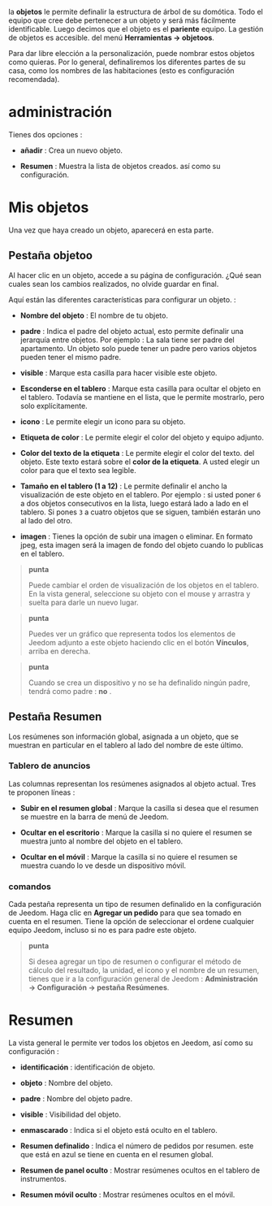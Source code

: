 la **objetos** le permite definalir la estructura de árbol de su domótica.
Todo el equipo que cree debe pertenecer a un objeto y
será más fácilmente identificable. Luego decimos que el objeto
es el **pariente** equipo. La gestión de objetos es accesible.
del menú **Herramientas → objetoos**.

Para dar libre elección a la personalización, puede nombrar estos
objetos como quieras. Por lo general, definaliremos los diferentes
partes de su casa, como los nombres de las habitaciones (esto es
configuración recomendada).

administración 
=======

Tienes dos opciones :

-   **añadir** : Crea un nuevo objeto.

-   **Resumen** : Muestra la lista de objetos creados.
    así como su configuración.

Mis objetos 
==========

Una vez que haya creado un objeto, aparecerá en esta parte.

Pestaña objetoo 
------------

Al hacer clic en un objeto, accede a su página de configuración. ¿Qué
sean cuales sean los cambios realizados, no olvide guardar en
final.

Aquí están las diferentes características para configurar un objeto. :

-   **Nombre del objeto** : El nombre de tu objeto.

-   **padre** : Indica el padre del objeto actual, esto permite
    definalir una jerarquía entre objetos. Por ejemplo : La sala tiene
    ser padre del apartamento. Un objeto solo puede tener un padre
    pero varios objetos pueden tener el mismo padre.

-   **visible** : Marque esta casilla para hacer visible este objeto.

-   **Esconderse en el tablero** : Marque esta casilla para ocultar
    el objeto en el tablero. Todavía se mantiene en el
    lista, que le permite mostrarlo, pero solo
    explícitamente.

-   **icono** : Le permite elegir un icono para su objeto.

-   **Etiqueta de color** : Le permite elegir el color del objeto y
    equipo adjunto.

-   **Color del texto de la etiqueta** : Le permite elegir el color del texto.
    del objeto. Este texto estará sobre el **color de la etiqueta**. A usted
    elegir un color para que el texto sea legible.

-   **Tamaño en el tablero (1 a 12)** : Le permite definalir el ancho
    la visualización de este objeto en el tablero. Por ejemplo : si usted
    poner `6` a dos objetos consecutivos en la lista, luego
    estará lado a lado en el tablero. Si pones `3` a cuatro
    objetos que se siguen, también estarán uno al lado del otro.
    
-   **imagen** : Tienes la opción de subir una imagen o
    eliminar. En formato jpeg, esta imagen será la imagen de fondo del objeto
    cuando lo publicas en el tablero.

> **punta**
>
> Puede cambiar el orden de visualización de los objetos en el tablero.
> En la vista general, seleccione su objeto con el mouse y 
> arrastra y suelta para darle un nuevo lugar.

> **punta**
>
> Puedes ver un gráfico que representa todos los elementos de Jeedom
> adjunto a este objeto haciendo clic en el botón **Vínculos**, arriba en
> derecha.

> **punta**
>
> Cuando se crea un dispositivo y no se ha definalido ningún padre,
> tendrá como padre : **no** .

Pestaña Resumen 
-------------

Los resúmenes son información global, asignada a un objeto, que
se muestran en particular en el tablero al lado del nombre de este último.

### Tablero de anuncios 

Las columnas representan los resúmenes asignados al objeto actual. Tres
te proponen líneas :

-   **Subir en el resumen global** : Marque la casilla si
    desea que el resumen se muestre en la barra de menú
    de Jeedom.

-   **Ocultar en el escritorio** : Marque la casilla si no quiere
    el resumen se muestra junto al nombre del objeto en el tablero.

-   **Ocultar en el móvil** : Marque la casilla si no quiere
    el resumen se muestra cuando lo ve desde un dispositivo móvil.

### comandos 

Cada pestaña representa un tipo de resumen definalido en la configuración
de Jeedom. Haga clic en **Agregar un pedido** para que sea
tomado en cuenta en el resumen. Tiene la opción de seleccionar el
ordene cualquier equipo Jeedom, incluso si no es para
padre este objeto.

> **punta**
>
> Si desea agregar un tipo de resumen o configurar el
> método de cálculo del resultado, la unidad, el icono y el nombre de un resumen,
> tienes que ir a la configuración general de Jeedom :
> **Administración → Configuración → pestaña Resúmenes**.

Resumen 
==============

La vista general le permite ver todos los objetos en
Jeedom, así como su configuración :

-   **identificación** : identificación de objeto.

-   **objeto** : Nombre del objeto.

-   **padre** : Nombre del objeto padre.

-   **visible** : Visibilidad del objeto.

-   **enmascarado** : Indica si el objeto está oculto en el tablero.

-   **Resumen definalido** : Indica el número de pedidos por resumen. este
    que está en azul se tiene en cuenta en el resumen global.

-   **Resumen de panel oculto** : Mostrar resúmenes ocultos en
    el tablero de instrumentos.

-   **Resumen móvil oculto** : Mostrar resúmenes ocultos en
    el móvil.


